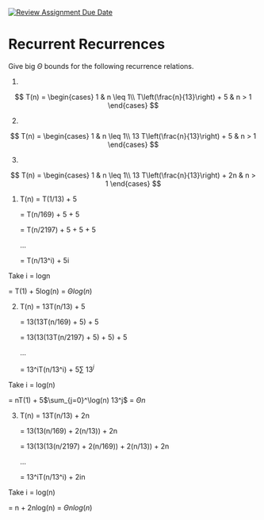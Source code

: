[![Review Assignment Due Date](https://classroom.github.com/assets/deadline-readme-button-24ddc0f5d75046c5622901739e7c5dd533143b0c8e959d652212380cedb1ea36.svg)](https://classroom.github.com/a/8KYthzwp)
# Recurrent Recurrences

Give big $\Theta$ bounds for the following recurrence relations.

1.
$$ T(n) =
    \begin{cases}
        1 & n \leq 1\\
        T\left(\frac{n}{13}\right) + 5 & n > 1
    \end{cases}
$$

2.
$$ T(n) =
    \begin{cases}
        1 & n \leq 1\\
        13 T\left(\frac{n}{13}\right) + 5 & n > 1
    \end{cases}
$$

3.
$$ T(n) =
    \begin{cases}
        1 & n \leq 1\\
        13 T\left(\frac{n}{13}\right) + 2n & n > 1
    \end{cases}
$$

1. T(n) = T(1/13) + 5
   
   = T(n/169) + 5 + 5
   
   = T(n/2197) + 5 + 5 + 5
   
   ...
   
   = T(n/13^i) + 5i
   
Take i = logn

   = T(1) + 5log(n) = $\Theta log(n)$

2. T(n) = 13T(n/13) + 5
   
   = 13(13T(n/169) + 5) + 5
   
   = 13(13(13T(n/2197) + 5) + 5) + 5
   
   ...

   = 13^iT(n/13^i) + 5$\sum$ $13^j$
   
Take i = log(n)

   = nT(1) + 5$\sum_{j=0}^\log(n) 13^j$ = $\Theta n$

3. T(n) = 13T(n/13) + 2n
   
   = 13(13(n/169) + 2(n/13)) + 2n
   
   = 13(13(13(n/2197) + 2(n/169)) + 2(n/13)) + 2n
   
   ...
   
   = 13^iT(n/13^i) + 2in
   
Take i = log(n)

   = n + 2nlog(n) = $\Theta nlog(n)$
